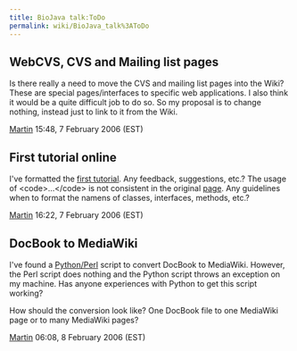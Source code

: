 ```yaml
---
title: BioJava talk:ToDo
permalink: wiki/BioJava_talk%3AToDo
---
```


WebCVS, CVS and Mailing list pages
----------------------------------

Is there really a need to move the CVS and mailing list pages into the
Wiki? These are special pages/interfaces to specific web applications. I
also think it would be a quite difficult job to do so. So my proposal is
to change nothing, instead just to link to it from the Wiki.

[Martin](User:Martin "wikilink") 15:48, 7 February 2006 (EST)

First tutorial online
---------------------

I've formatted the [first
tutorial](/wiki/BioJava:Tutorial:Symbols_and_SymbolLists "wikilink"). Any
feedback, suggestions, etc.? The usage of \<code\>...\</code\> is not
consistent in the original
[page](http://www.biojava.org/tutorials/chap1.html). Any guidelines when
to format the namens of classes, interfaces, methods, etc.?

[Martin](User:Martin "wikilink") 16:22, 7 February 2006 (EST)

DocBook to MediaWiki
--------------------

I've found a
[Python/Perl](http://mediawiki.blender.org/index.php/Meta/DocBook_to_Wiki)
script to convert DocBook to MediaWiki. However, the Perl script does
nothing and the Python script throws an exception on my machine. Has
anyone experiences with Python to get this script working?

How should the conversion look like? One DocBook file to one MediaWiki
page or to many MediaWiki pages?

[Martin](User:Martin "wikilink") 06:08, 8 February 2006 (EST)
